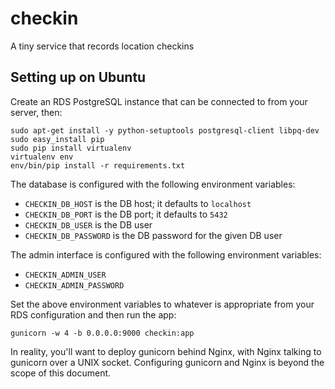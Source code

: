 # checkin

A tiny service that records location checkins

## Setting up on Ubuntu

Create an RDS PostgreSQL instance that can be connected to from your server, then:

```
sudo apt-get install -y python-setuptools postgresql-client libpq-dev
sudo easy_install pip
sudo pip install virtualenv
virtualenv env
env/bin/pip install -r requirements.txt
```

The database is configured with the following environment variables:

* `CHECKIN_DB_HOST` is the DB host; it defaults to `localhost`
* `CHECKIN_DB_PORT` is the DB port; it defaults to `5432`
* `CHECKIN_DB_USER` is the DB user
* `CHECKIN_DB_PASSWORD` is the DB password for the given DB user

The admin interface is configured with the following environment variables:

* `CHECKIN_ADMIN_USER`
* `CHECKIN_ADMIN_PASSWORD`

Set the above environment variables to whatever is appropriate from your RDS configuration and then run the app:

```
gunicorn -w 4 -b 0.0.0.0:9000 checkin:app
```

In reality, you'll want to deploy gunicorn behind Nginx, with Nginx talking to gunicorn over a UNIX socket. Configuring gunicorn and Nginx is beyond the scope of this document.
